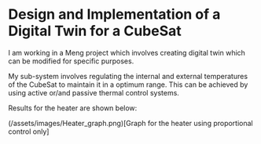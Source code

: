 #  Design and Implementation of a Digital Twin for a CubeSat


I am working in a Meng project which involves creating digital twin which can be modified for specific purposes.

My sub-system involves regulating the internal and external temperatures of the CubeSat to maintain it in a optimum range. This can be achieved by using active or/and passive thermal control systems. 

Results for the heater are shown below:

(/assets/images/Heater_graph.png)[Graph for the heater using proportional control only]


